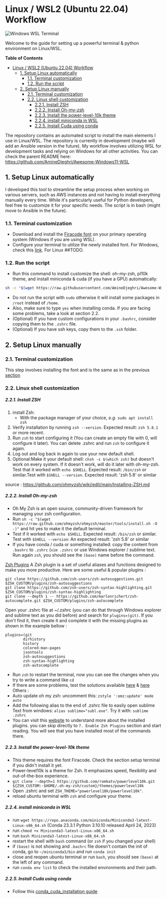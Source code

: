 Linux / WSL2 (Ubuntu 22.04) Workflow
==================
![Windows WSL Terminal](windows_wsl_terminal.png)

Welcome to the guide for setting up a powerful terminal & python environment on Linux/WSL.

**Table of Contents**
<!-- TOC -->
* [Linux / WSL2 (Ubuntu 22.04) Workflow](#linux--wsl2-ubuntu-2204-workflow.)
  * [1. Setup Linux automatically](#1-setup-linux-automatically.)
    * [1.1. Terminal customization](#11-terminal-customization.)
    * [1.2. Run the script](#12-run-the-script.)
  * [2. Setup Linux manually](#2-setup-linux-manually.)
    * [2.1. Terminal customization](#21-terminal-customization.)
    * [2.2. Linux shell customization](#22-linux-shell-customization.)
        * [2.2.1. Install ZSH](#221-install-zsh.)
        * [2.2.2. Install Oh-my-zsh](#222-install-oh-my-zsh.)
        * [2.2.3. Install the power-level-10k theme](#223-install-the-power-level-10k-theme.)
        * [2.2.4. install miniconda in WSL](#224-install-miniconda-in-wsl.)
        * [2.2.5. Install Cuda using conda](#225-install-cuda-using-conda.)
<!-- TOC -->

The repository contains an automated script to install the main elements I use in Linux/WSL. The repository is currently in development (maybe will add an Ansible version in the future).
My workflow involves utilizing WSL for development tasks and relying on Windows for all other activities. You can check the parent README here: https://github.com/AmineDjeghri/Awesome-Windows11-WSL


## 1. Setup Linux automatically
I developed this tool to streamline the setup process when working on various servers, such as AWS instances and not having to install everything manually every time.
While it's particularly useful for Python developers, feel free to customize it for your specific needs. The script is in bash (might move to Ansible in the future).

### 1.1. Terminal customization
- Download and install the [Firacode font](https://github.com/ryanoasis/nerd-fonts/releases/download/v3.1.1/FiraCode.zip) on your primary operating system (Windows if you are using WSL).
- Configure your terminal to utilize the newly installed font. For Windows, check this [link](README.md#23-dev-software--pycharm-sublime-text-windows-terminal-docker-desktop). For Linux ##TODO.
### 1.2. Run the script
- Run this command to install customize the shell: oh-my-zsh, pl10k theme, and install miniconda & cuda (if you have a GPU) automatically:
```bash
sh -c "$(wget https://raw.githubusercontent.com/AmineDjeghri/Awesome-Windows11-WSL-Linux/master/unix_workflow/auto_linux_setup.sh -O -)"
```
- Do not run the script with `sudo` otherwise it will install some packages in `/root` instead of `/home`.
- Also, make sure to type `yes` when installing conda. If you are facing some problems, take a look at section 2.2.
- (Optional) If you have custom configurations in your `.bashrc`, consider copying them to the `.zshrc` file.
- (Optional) If you have ssh keys, copy them to the `.ssh` folder.

## 2. Setup Linux manually

### 2.1. Terminal customization
This step involves installing the font and is the same as in the previous [section](unix_workflow_#11-terminal-customization.)
### 2.2. Linux shell customization
##### 2.2.1. Install ZSH
1. install Zsh:
   - With the package manager of your choice, _e.g._ `sudo apt install zsh`
2. Verify installation by running `zsh --version`. Expected result: `zsh 5.8.1` or more recent.
3. Run `zsh` to start configuring it (You can create an empty file with 0, will configure it later). You can delete .zshrc and run `zsh` to configure
   it again.
4. Log out and log back in again to use your new default shell.
5. Optional:Make it your default shell: `chsh -s $(which zsh)` but doesn't work on every system. If it doesn't work, will do it later with oh-my-zsh. Test that it worked with `echo $SHELL`. Expected result: `/bin/zsh` or similar.Test with `$SHELL --version`. Expected result: 'zsh 5.8' or similar

source : https://github.com/ohmyzsh/wiki/edit/main/Installing-ZSH.md

##### 2.2.2. Install Oh-my-zsh
- Oh My Zsh is an open source, community-driven framework for managing your zsh configuration.
- Run `sh -c "$(wget https://raw.github.com/ohmyzsh/ohmyzsh/master/tools/install.sh -O -)"` and hit yes to make it the default terminal.
- Test if it worked with `echo $SHELL`. Expected result: `/bin/zsh` or similar. Test with `$SHELL --version`: An expected result: 'zsh 5.8' or similar
- If you have conda / cuda or something installed: copy the content from `.bashrc` to `.zshrc` (`vim .zshrc` or use Windows explorer / sublime text. Run again `zsh`, you should see the `(base)` name before the command.

<ins>Zsh Plugins</ins>
A Zsh plugin is a set of useful aliases and functions designed to make you more productive. Here are some useful & popular plugins :

```
git clone https://github.com/zsh-users/zsh-autosuggestions.git $ZSH_CUSTOM/plugins/zsh-autosuggestions
git clone https://github.com/zsh-users/zsh-syntax-highlighting.git $ZSH_CUSTOM/plugins/zsh-syntax-highlighting
git clone --depth 1 -- https://github.com/marlonrichert/zsh-autocomplete.git $ZSH_CUSTOM/plugins/zsh-autocomplete
```

Open your .zshrc file at ~/.zshrc (you can do that through Windows explorer and sublime text as you did before) and search for `plugins=(git)`.
If you don't find it, then create it and complete it with the missing plugins as shown in the example bellow :
```
plugins=(git
        dirhistory
        history
        colored-man-pages
        jsontools
        zsh-autosuggestions
        zsh-syntax-highlighting
        zsh-autocomplete
```
- Run `zsh` to restart the terminal, now you can see the changes when you try to write a command like `cd`
- If there are some problems, test the solutions available [here](https://stackoverflow.com/a/37175174/8354747) & [here](https://stackoverflow.com/a/36994356/8354747)
Others :
- Auto update oh my zsh: uncomment this: `zstyle ':omz:update' mode auto`
- Add the following alias to the end of .zshrc file to easily open sublime Text from windows: `alias sublime="subl.exe"`. Try it with: `sublime .zshrc`
- You can visit this [website](https://www.linkedin.com/pulse/how-install-start-using-oh-my-zsh-boost-your-mantas-levinas/?trk=pulse-article_more-articles_related-content-card) to understand more about the installed plugins. you can skip directly to `7. Enable Zsh Plugins` section and start reading. You will see that you have installed most of the commands there.

##### 2.2.3. Install the power-level-10k theme
- This theme requires the font Firacode. Check the section setup terminal if you didn't install it yet.
- Power-level10k is a theme for Zsh. It emphasizes speed, flexibility and out-of-the-box experience.
- `git clone --depth=1 https://github.com/romkatv/powerlevel10k.git ${ZSH_CUSTOM:-$HOME/.oh-my-zsh/custom}/themes/powerlevel10k`
- Open .zshrc and set `ZSH_THEME="powerlevel10k/powerlevel10k"`.
- reload ubuntu terminal with `zsh` and configure your theme.

##### 2.2.4. install miniconda in WSL
 - run `wget https://repo.anaconda.com/miniconda/Miniconda3-latest-Linux-x86_64.sh` (Conda 23.3.1 Python 3.10.10 released April 24, 2023)
 - run `chmod +x Miniconda3-latest-Linux-x86_64.sh`
 - run `bash Miniconda3-latest-Linux-x86_64.sh`
 - restart the shell with `bash` command (or `zsh` if you changed your shell)
 - if `(base)` is not showing and `.bachrc` file doesn't contain the init of conda, go to `~/miniconda3/bin` and run `conda init`
 - close and reopen ubuntu terminal or run `bash`, you should see `(base)` at the left of any command.
 - run `conda env list` to check the installed environments and their path.

##### 2.2.5. Install Cuda using conda
- Follow this [conda_cuda_installation guide](1_cuda_pytorch_install.md)
